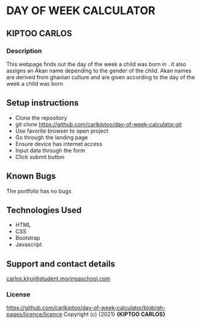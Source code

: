 # DAY OF WEEK CALCULATOR
## KIPTOO CARLOS
### Description
This webpage finds out the day of the week a child was born in .
it also assigns an Akan name depending to the gender of the child.
Akan names are derived from ghanian culture and are given according to the day of the week a child was born
## Setup instructions
* Clone the repository
* git clone https://github.com/carlkiptoo/day-of-week-calculator.git
* Use favorite browser to open project
* Go through the landing page
* Ensure device has internet access
* Input data through the form
* Click submit button
## Known Bugs
The portfolio has no bugs
## Technologies Used
* HTML
* CSS
* Bootstrap
* Javascript
## Support and contact details
carlos.kirui@student.moringaschool.com
### License
https://github.com/carlkiptoo/day-of-week-calculator/blob/gh-pages/licence/licence
Copyright (c) {2021} **{KIPTOO CARLOS}**
